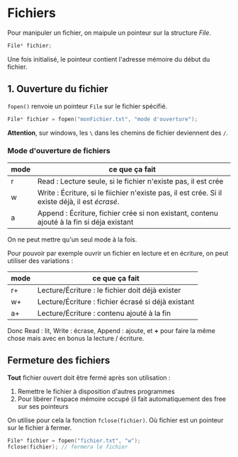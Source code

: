 Fichiers
======

Pour manipuler un fichier, on maipule un pointeur sur la structure *File*.

```c
File* fichier;
```

Une fois initialisé, le pointeur contient l'adresse mémoire du début du fichier.

## 1. Ouverture du fichier

`fopen()` renvoie un pointeur `File` sur le fichier spécifié.

```c
File* fichier = fopen("monFichier.txt", "mode d'ouverture");
```

**Attention**, sur windows, les `\` dans les chemins de fichier deviennent des `/`.

### Mode d'ouverture de fichiers
| mode | ce que ça fait |
|---|---|
| r | Read : Lecture seule, si le fichier n'existe pas, il est crée |
| w | Write : Écriture, si le fiichier n'existe pas, il est crée. Si il existe déjà, il est *écrasé*. |
| a | Append : Écriture, fichier crée si non existant, contenu ajouté à la fin si déja existant |

On ne peut mettre qu'un seul mode à la fois.

Pour pouvoir par exemple ouvrir un fichier en lecture et en écriture, on peut utiliser des variations : 

| mode | ce que ça fait |
|---|---|
| r+ | Lecture/Écriture : le fichier doit déjà exister |
| w+ | Lecture/Écriture : fichier écrasé si déjà existant |
| a+ | Lecture/Écriture : contenu ajouté à la fin |

Donc Read : lit, Write : écrase, Append : ajoute, et **+** pour faire la même chose mais avec en bonus la lecture / écriture.

## Fermeture des fichiers

**Tout** fichier ouvert doit être fermé après son utilisation :

1. Remettre le fichier à disposition d'autres programmes
2. Pour libérer l'espace mémoire occupé (il fait automatiquement des free sur ses pointeurs

On utilise pour cela la fonction `fclose(fichier)`. Où fichier est un pointeur sur le fichier à fermer.

```c
File* fichier = fopen("fichier.txt", "w");
fclose(fichier); // fermera le fichier
```